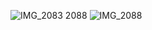 

![IMG_2083](https://github.com/user-attachments/assets/5524a125-8e4c-48f5-89b2-7ffcef9e9d2a)
2088
![IMG_2088](https://github.com/user-attachments/assets/d8ca8461-5a53-4b45-a7fb-eacd8fe91f77)
